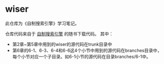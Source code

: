 # wiser

此仓库为《自制搜索引擎》学习笔记。

仓库代码来自于 [自制搜索引擎](https://www.ituring.com.cn/book/1582) 的随书下载代码。
其中：
* 第2章~第5章中用到的wiser的源代码在trunk目录中
* 第6章的6-1、6-3、6-4和6-6这4个小节中用到的源代码在branches目录中，每个小节对应一个子目录。如6-1小节的源代码在目录branches/6-1中。

